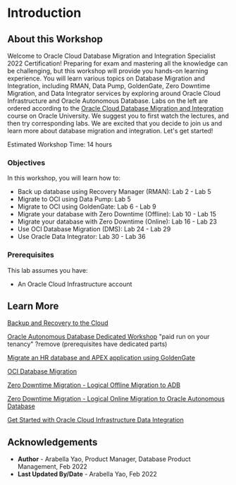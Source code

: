 # Introduction

## About this Workshop

Welcome to Oracle Cloud Database Migration and Integration Specialist 2022 Certification! Preparing for exam and mastering all the knowledge can be challenging, but this workshop will provide you hands-on learning experience. You will learn various topics on Database Migration and Integration, including RMAN, Data Pump, GoldenGate, Zero Downtime Migration, and Data Integrator services by exploring around Oracle Cloud Infrastructure and Oracle Autonomous Database. Labs on the left are ordered according to the [Oracle Cloud Database Migration and Integration](https://learn.oracle.com/ols/course/oracle-cloud-database-migration-and-integration/35573/97480/) course on Oracle University. We suggest you to first watch the lectures, and then try corresponding labs. We are excited that you decide to join us and learn more about database migration and integration. Let's get started!

Estimated Workshop Time: 14 hours

### Objectives

In this workshop, you will learn how to:
* Back up database using Recovery Manager (RMAN): Lab 2 - Lab 5
* Migrate to OCI using Data Pump: Lab 5
* Migrate to OCI using GoldenGate: Lab 6 - Lab 9
* Migrate your database with Zero Downtime (Offline): Lab 10 - Lab 15
* Migrate your database with Zero Downtime (Online): Lab 16 - Lab 23
* Use OCI Database Migration (DMS): Lab 24 - Lab 29
* Use Oracle Data Integrator: Lab 30 - Lab 36

### Prerequisites 

This lab assumes you have:
* An Oracle Cloud Infrastructure account

## Learn More

[Backup and Recovery to the Cloud](https://apexapps.oracle.com/pls/apex/dbpm/r/livelabs/workshop-attendee-2?p210_workshop_id=580)

[Oracle Autonomous Database Dedicated Workshop](https://apexapps.oracle.com/pls/apex/dbpm/r/livelabs/view-workshop?wid=677) "paid run on your tenancy" ?remove (prerequisites have dedicated parts)

[Migrate an HR database and APEX application using GoldenGate](https://apexapps.oracle.com/pls/apex/dbpm/r/livelabs/view-workshop?wid=907)

[OCI Database Migration](https://apexapps.oracle.com/pls/apex/dbpm/r/livelabs/view-workshop?wid=856)

[Zero Downtime Migration - Logical Offline Migration to ADB](https://apexapps.oracle.com/pls/apex/dbpm/r/livelabs/view-workshop?wid=850)

[Zero Downtime Migration - Logical Online Migration to Oracle Autonomous Database](https://apexapps.oracle.com/pls/apex/dbpm/r/livelabs/view-workshop?wid=937)

[Get Started with Oracle Cloud Infrastructure Data Integration](https://apexapps.oracle.com/pls/apex/dbpm/r/livelabs/workshop-attendee-2?p210_workshop_id=859)

## Acknowledgements
* **Author** - Arabella Yao, Product Manager, Database Product Management, Feb 2022
* **Last Updated By/Date** - Arabella Yao, Feb 2022
